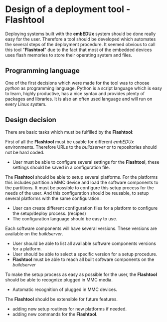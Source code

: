# Design of a deployment tool - **Flashtool**

Deploying systems built with the **embEDUx** system should be done really easy for
the user. Therefore a tool should be developed which automates the several steps
of the deployment procedure. It seemed obvious to call this tool "**Flashtool**"
due to the fact that most of the embedded devices uses flash memories to store
their operating system and files.

## Programming language

One of the first decisions which were made for the tool was to choose *python*
as programming language. Python is a script language which is easy to learn,
highly productive, has a nice syntax and provides plenty of packages and 
libraries. It is also an often used language and will run on every Linux system.


## Design decision 

There are basic tasks which must be fulfilled by the **Flashtool**:

First of all the **Flashtool** must be usable for different *embEDUx*
environments. Therefore URLs to the *buildserver* or to repositories should not
be hard coded. 

- User must be able to configure several settings for the **Flashtool**, these
    settings should be saved in a configuration file.

The **Flashtool** should be able to setup several platforms. For the platforms
this includes partition a MMC device and load the software components to the
partitions. It must be possible to configure this setup process for the needs of
the user. And this configuration should be reusable, to setup several platforms
with the same configuration.

- User can create different configuration files for a platform to configure the
    setup/deploy process. (recipes)
- The configuration language should be easy to use.

Each software components will have several versions. These versions are
available on the *buildserver*.

- User should be able to list all available software components versions for a
    platform. 
- User should be able to select a specific version for a setup procedure.
- **Flashtool** must be able to reach all built software components on the
    *buildserver*

To make the setup process as easy as possible for the user, the **Flashtool**
should be able to recognize plugged in MMC media. 

- Automatic recognition of plugged in MMC devices.

The **Flashtool** should be extensible for future features.

- adding new setup routines for new platforms if needed.
- adding new commands for the **Flashtool**. 


